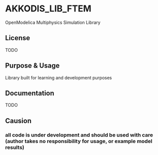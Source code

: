 # AKKODIS_LIB_FTEM
OpenModelica Multiphysics Simulation Library

## License
TODO 

## Purpose & Usage
Library built for learning and development purposes 

## Documentation
TODO

## Causion
### all code is under development and should be used with care (author takes no responsibility for usage, or example model results)

